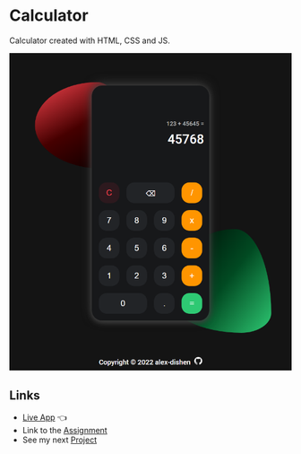 # Calculator

Calculator created with HTML, CSS and JS.

![Preview](img/Calculator.png)

## Links
- [Live App](https://alex-dishen.github.io/calculator/) :point_left:
- Link to the [Assignment](https://www.theodinproject.com/lessons/foundations-calculator)
- See my next [Project](https://github.com/alex-dishen/sign-up-form)